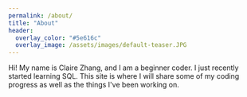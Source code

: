 ```yaml
---
permalink: /about/
title: "About"
header:
  overlay_color: "#5e616c"
  overlay_image: /assets/images/default-teaser.JPG
---
```


Hi! My name is Claire Zhang, and I am a beginner coder. I just recently started learning SQL. This site is where I will share some of my coding progress as well as the things I've been working on.